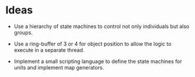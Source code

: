 # Ideas

* Use a hierarchy of state machines to control not only individuals but also
groups.

* Use a ring-buffer of 3 or 4 for object position to allow the logic to execute
in a separate thread.

* Implement a small scripting language to define the state machines for units
and implement map generators.
